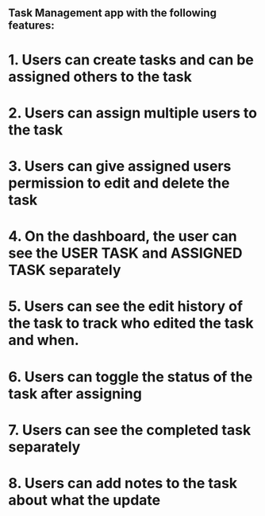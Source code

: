 ## Task Management app with the following features:

   # 1. Users can create tasks and can be assigned others to the task
   # 2. Users can assign multiple users to the task
   # 3. Users can give assigned users permission to edit and delete the task 
   # 4. On the dashboard, the user can see the USER TASK and ASSIGNED TASK separately
   # 5. Users can see the edit history of the task to track who edited the task and when.
   # 6. Users can toggle the status of the task after assigning 
   # 7. Users can see the completed task separately
   # 8. Users can add notes to the task about what the update

